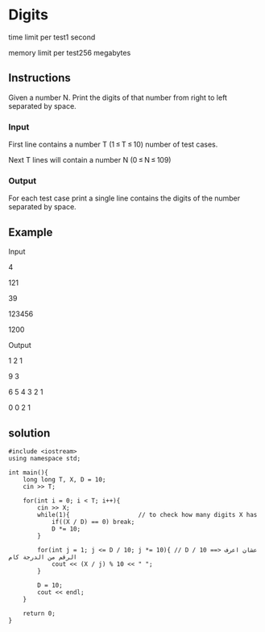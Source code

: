 # Digits

time limit per test1 second

memory limit per test256 megabytes

## Instructions

Given a number N. Print the digits of that number from right to left separated by space.

### Input
First line contains a number T (1 ≤ T ≤ 10) number of test cases.

Next T lines will contain a number N (0 ≤ N ≤ 109)

### Output
For each test case print a single line contains the digits of the number separated by space.

## Example

Input

4

121

39

123456

1200

Output

1 2 1

9 3

6 5 4 3 2 1

0 0 2 1

## solution

```
#include <iostream>
using namespace std;

int main(){
    long long T, X, D = 10;
    cin >> T;

    for(int i = 0; i < T; i++){
        cin >> X;
        while(1){                   // to check how many digits X has 
            if((X / D) == 0) break;
            D *= 10;
        }

        for(int j = 1; j <= D / 10; j *= 10){ // D / 10 ==> عشان اعرف الرقم من الدرجة كام
            cout << (X / j) % 10 << " ";
        }

        D = 10;
        cout << endl;
    }

    return 0;
}
```
